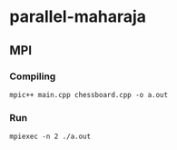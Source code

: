 # parallel-maharaja

## MPI

### Compiling
```
mpic++ main.cpp chessboard.cpp -o a.out
```

### Run
```
mpiexec -n 2 ./a.out
